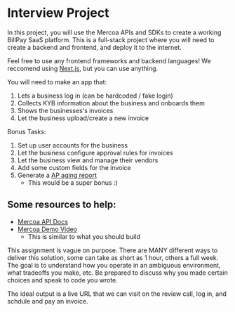 # Interview Project

In this project, you will use the Mercoa APIs and SDKs to create a working BillPay SaaS platform. This is a full-stack project where you will need to create a backend and frontend, and deploy it to the internet.

Feel free to use any frontend frameworks and backend languages! We reccomend using [Next.js](https://nextjs.org), but you can use anything.

You will need to make an app that:

1) Lets a business log in (can be hardcoded / fake login)
1) Collects KYB information about the business and onboards them
1) Shows the businesses's invoices
1) Let the business upload/create a new invoice

Bonus Tasks:

1) Set up user accounts for the business
1) Let the business configure approval rules for invoices
1) Let the business view and manage their vendors
1) Add some custom fields for the invoice
1) Generate a [AP aging report](https://cfoshare.org/blog/accounts-payable-aging-report-what-is-it/)
   - This would be a super bonus :)

## Some resources to help:

- [Mercoa API Docs](https://docs.mercoa.com)
- [Mercoa Demo Video](https://www.loom.com/share/f213e8cf81494746876694bba32e888b)
  - This is similar to what you should build


This assignment is vague on purpose. There are MANY different ways to deliver this solution, some can take as short as 1 hour, others a full week. The goal is to understand how you operate in an ambiguous environment, what tradeoffs you make, etc. Be prepared to discuss why you made certain choices and speak to code you wrote.

The ideal output is a live URL that we can visit on the review call, log in, and schdule and pay an invoice.
